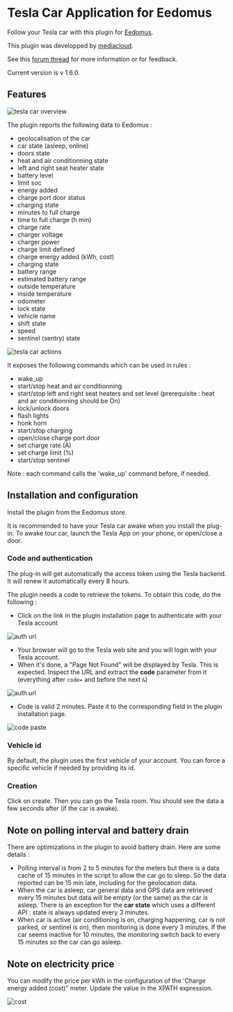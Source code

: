 # Tesla Car Application for Eedomus

Follow your Tesla car with this plugin for [Eedomus](https://www.eedomus.com/).

This plugin was developped by [mediacloud](https://forum.eedomus.com/ucp.php?i=pm&mode=compose&u=5280).

See this [forum thread](https://forum.eedomus.com/viewtopic.php?f=16&t=10515) for more information or for feedback.

Current version is v 1.6.0.

## Features

![tesla car overview](https://user-images.githubusercontent.com/94607717/144480490-5f20b465-0030-4763-853d-096b30bf684f.png)

The plugin reports the following data to Eedomus :

- geolocalisation of the car
- car state (asleep, online)
- doors state
- heat and air conditionning state
- left and right seat heater state
- battery level
- limit soc
- energy added
- charge port door status
- charging state
- minutes to full charge
- time to full charge (h min)
- charge rate
- charger voltage
- charger power
- charge limit defined
- charge energy added (kWh, cost)
- charging state
- battery range
- estimated battery range
- outside temperature
- inside temperature
- odometer
- lock state
- vehicle name
- shift state
- speed
- sentinel (sentry) state

![tesla car actions](https://user-images.githubusercontent.com/94607717/143620966-adb1b4a2-d270-4eeb-ae6b-5c9a7aa78c9f.png)

It exposes the following commands which can be used in rules :

- wake_up
- start/stop heat and air conditionning
- start/stop left and right seat heaters and set level (prerequisite : heat and air conditionning should be On)
- lock/unlock doors
- flash lights
- honk horn
- start/stop charging
- open/close charge port door
- set charge rate (A)
- set charge limit (%)
- start/stop sentinel

Note : each command calls the 'wake_up' command before, if needed.

## Installation and configuration

Install the plugin from the Eedomus store.

It is recommended to have your Tesla car awake when you install the plug-in. To awake tour car, launch the Tesla App on your phone, or open/close a door.

### Code and authentication

The plug-in will get automatically the access token using the Tesla backend. It will renew it automatically every 8 hours.

The plugin needs a code to retrieve the tokens. To obtain this code, do the following :

- Click on the link in the plugin installation page to authenticate with your Tesla account

![auth url](https://user-images.githubusercontent.com/94607717/144481095-e7c54f83-dd18-4d6d-8318-850c501ef9b3.png)

- Your browser will go to the Tesla web site and you will login with your Tesla account.
- When it's done, a "Page Not Found" will be displayed by Tesla. This is expected. Inspect the URL and extract the **code** parameter from it (everything after `code=` and before the next `&`)

![auth url](https://user-images.githubusercontent.com/94607717/144481395-b52b58f2-90b6-42c3-9f9a-4202525e1cca.png)

- Code is valid 2 minutes. Paste it to the corresponding field in the plugin installation page.

![code paste](https://user-images.githubusercontent.com/94607717/144481146-d171ace8-56f7-43d1-8b79-e8a90a543a62.png)

### Vehicle id

By default, the plugin uses the first vehicle of your account. You can force a specific vehicle if needed by providing its id.

### Creation

Click on create.
Then you can go the Tesla room. You should see the data a few seconds after (if the car is awake).

## Note on polling interval and battery drain

There are optimizations in the plugin to avoid battery drain. Here are some details :

- Polling interval is from 2 to 5 minutes for the meters but there is a data cache of 15 minutes in the script to allow the car go to sleep. So the data reported can be 15 min late, including for the geolocation data.
- When the car is asleep, car general data and GPS data are retrieved every 15 minutes but data will be empty (or the same) as the car is asleep. There is an exception for the **car state** which uses a different API : state is always updated every 3 minutes.
- When car is active (air conditioning is on, charging happening, car is not parked, or sentinel is on), then monitoring is done every 3 minutes. If the car seems inactive for 10 minutes, the monitoring switch back to every 15 minutes so the car can go asleep.

## Note on electricity price

You can modify the price per kWh in the configuration of the 'Charge energy added (cost)" meter. Update the value in the XPATH expression.

![cost](https://user-images.githubusercontent.com/94607717/144512926-09530b1b-6056-4e5a-8109-d33c3a625384.png)
